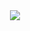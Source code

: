 
<div align="center" style="border-radius: 20px;">
<img src='https://grafikart.fr/uploads/attachments/2023/laravel-eloquent-6426f92444ea0127887452.jpg'>
  
</div>





